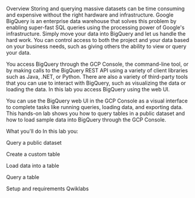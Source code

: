 Overview
Storing and querying massive datasets can be time consuming and expensive without the right hardware and infrastructure. Google BigQuery is an enterprise data warehouse that solves this problem by enabling super-fast SQL queries using the processing power of Google's infrastructure. Simply move your data into BigQuery and let us handle the hard work. You can control access to both the project and your data based on your business needs, such as giving others the ability to view or query your data.

You access BigQuery through the GCP Console, the command-line tool, or by making calls to the BigQuery REST API using a variety of client libraries such as Java, .NET, or Python. There are also a variety of third-party tools that you can use to interact with BigQuery, such as visualizing the data or loading the data. In this lab you access BigQuery using the web UI.

You can use the BigQuery web UI in the GCP Console as a visual interface to complete tasks like running queries, loading data, and exporting data. This hands-on lab shows you how to query tables in a public dataset and how to load sample data into BigQuery through the GCP Console.

What you'll do
In this lab you:

Query a public dataset

Create a custom table

Load data into a table

Query a table

Setup and requirements
Qwiklabs 